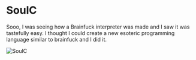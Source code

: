# SoulC
Sooo, I was seeing how a Brainfuck interpreter was made and I saw it was tastefully easy.
I thought I could create a new esoteric programming language similar to brainfuck and I did it.

![SoulC](https://user-images.githubusercontent.com/68974876/130805678-5868d748-4d36-4f00-8261-95478d273c9c.png)

